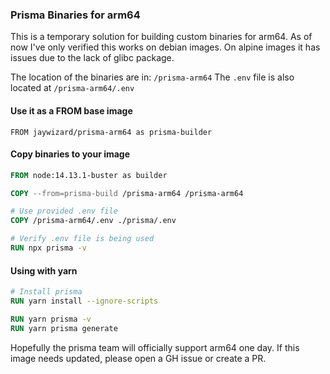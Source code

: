 ### Prisma Binaries for arm64
This is a temporary solution for building custom binaries for arm64. As of now I've only verified this works on debian images. On alpine images it has issues due to the lack of glibc package.

The location of the binaries are in: `/prisma-arm64`
The `.env` file is also located at `/prisma-arm64/.env`

#### Use it as a FROM base image
```
FROM jaywizard/prisma-arm64 as prisma-builder
```

#### Copy binaries to your image
```dockerfile
FROM node:14.13.1-buster as builder

COPY --from=prisma-build /prisma-arm64 /prisma-arm64

# Use provided .env file
COPY /prisma-arm64/.env ./prisma/.env

# Verify .env file is being used
RUN npx prisma -v
```

#### Using with yarn
```dockerfile
# Install prisma
RUN yarn install --ignore-scripts

RUN yarn prisma -v
RUN yarn prisma generate
```

Hopefully the prisma team will officially support arm64 one day. If this image needs updated, please open a GH issue or create a PR.